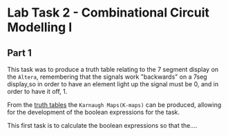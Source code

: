# Lab Task 2 - Combinational Circuit Modelling I

## Part 1
This task was to produce a truth table relating to the 7 segment display on the `Altera`, remembering that the signals work "backwards" on a 7seg display,so in order to have an element light up the signal must be 0, and in order to have it off, 1.

From the [truth tables](Tables.pdf) the `Karnaugh Maps(K-maps)` can be produced, allowing for the development of the boolean expressions for the task.

This first task is to calculate the boolean expressions so that the....
